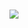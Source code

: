 <!DOCTYPE html>
<html>
   <body">
   <h1 align="left">
      <img src="https://readme-typing-svg.herokuapp.com?lines=Hello,+Fellow!+Devs+👋;This+is+Rohit+shukla....;Nice+to+see+you!&color=%23000000&size=28">
   </h1>
   </body>
</html>
